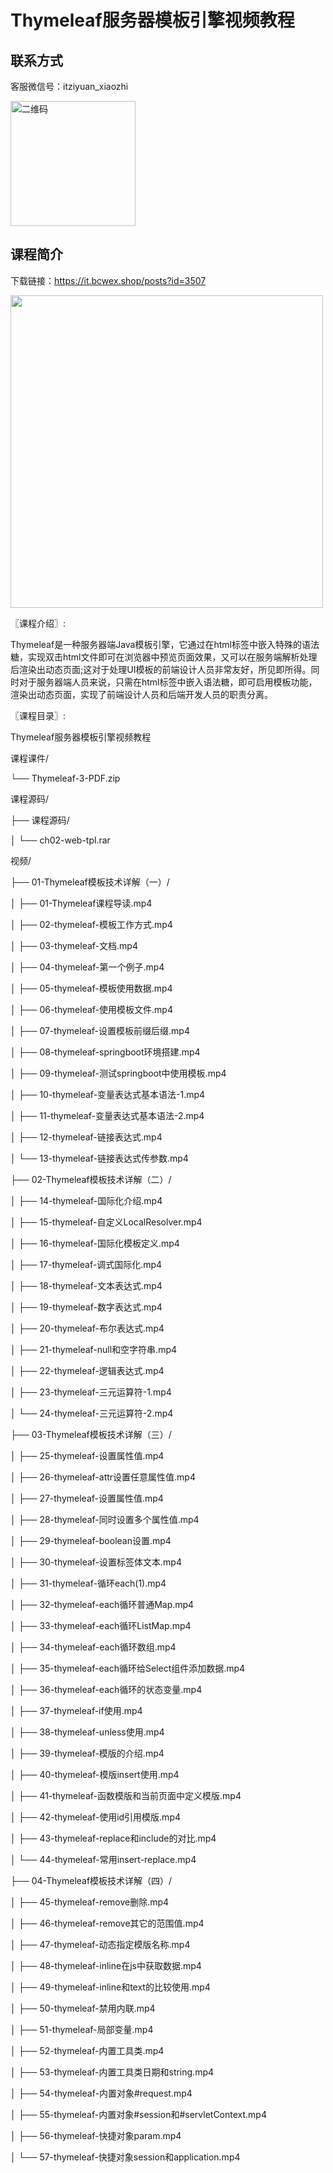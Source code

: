 # Thymeleaf服务器模板引擎视频教程

## 联系方式

客服微信号：itziyuan_xiaozhi

<img src="https://ziyuanyun.oss-cn-guangzhou.aliyuncs.com/common/20240614073449/666b82192834a.jpg" width="200" height="200" alt="二维码">

## 课程简介

下载链接：https://it.bcwex.shop/posts?id=3507

<img src="https://ziyuanyun.oss-cn-guangzhou.aliyuncs.com/yun/20240515185211/664493db4f2bd.jpg" width="500" alt="">

  〖课程介绍〗:

 Thymeleaf是一种服务器端Java模板引擎，它通过在html标签中嵌入特殊的语法糖，实现双击html文件即可在浏览器中预览页面效果，又可以在服务端解析处理后渲染出动态页面;这对于处理UI模板的前端设计人员非常友好，所见即所得。同时对于服务器端人员来说，只需在html标签中嵌入语法糖，即可启用模板功能，渲染出动态页面，实现了前端设计人员和后端开发人员的职责分离。

 〖课程目录〗:

 Thymeleaf服务器模板引擎视频教程



 课程课件/

 └── Thymeleaf-3-PDF.zip

 课程源码/

 ├── 课程源码/

 │ └── ch02-web-tpl.rar

 视频/

 ├── 01-Thymeleaf模板技术详解（一）/

 │ ├── 01-Thymeleaf课程导读.mp4

 │ ├── 02-thymeleaf-模板工作方式.mp4

 │ ├── 03-thymeleaf-文档.mp4

 │ ├── 04-thymeleaf-第一个例子.mp4

 │ ├── 05-thymeleaf-模板使用数据.mp4

 │ ├── 06-thymeleaf-使用模板文件.mp4

 │ ├── 07-thymeleaf-设置模板前缀后缀.mp4

 │ ├── 08-thymeleaf-springboot环境搭建.mp4

 │ ├── 09-thymeleaf-测试springboot中使用模板.mp4

 │ ├── 10-thymeleaf-变量表达式基本语法-1.mp4

 │ ├── 11-thymeleaf-变量表达式基本语法-2.mp4

 │ ├── 12-thymeleaf-链接表达式.mp4

 │ └── 13-thymeleaf-链接表达式传参数.mp4

 ├── 02-Thymeleaf模板技术详解（二）/

 │ ├── 14-thymeleaf-国际化介绍.mp4

 │ ├── 15-thymeleaf-自定义LocalResolver.mp4

 │ ├── 16-thymeleaf-国际化模板定义.mp4

 │ ├── 17-thymeleaf-调式国际化.mp4

 │ ├── 18-thymeleaf-文本表达式.mp4

 │ ├── 19-thymeleaf-数字表达式.mp4

 │ ├── 20-thymeleaf-布尔表达式.mp4

 │ ├── 21-thymeleaf-null和空字符串.mp4

 │ ├── 22-thymeleaf-逻辑表达式.mp4

 │ ├── 23-thymeleaf-三元运算符-1.mp4

 │ └── 24-thymeleaf-三元运算符-2.mp4

 ├── 03-Thymeleaf模板技术详解（三）/

 │ ├── 25-thymeleaf-设置属性值.mp4

 │ ├── 26-thymeleaf-attr设置任意属性值.mp4

 │ ├── 27-thymeleaf-设置属性值.mp4

 │ ├── 28-thymeleaf-同时设置多个属性值.mp4

 │ ├── 29-thymeleaf-boolean设置.mp4

 │ ├── 30-thymeleaf-设置标签体文本.mp4

 │ ├── 31-thymeleaf-循环each(1).mp4

 │ ├── 32-thymeleaf-each循环普通Map.mp4

 │ ├── 33-thymeleaf-each循环ListMap.mp4

 │ ├── 34-thymeleaf-each循环数组.mp4

 │ ├── 35-thymeleaf-each循环给Select组件添加数据.mp4

 │ ├── 36-thymeleaf-each循环的状态变量.mp4

 │ ├── 37-thymeleaf-if使用.mp4

 │ ├── 38-thymeleaf-unless使用.mp4

 │ ├── 39-thymeleaf-模版的介绍.mp4

 │ ├── 40-thymeleaf-模版insert使用.mp4

 │ ├── 41-thymeleaf-函数模版和当前页面中定义模版.mp4

 │ ├── 42-thymeleaf-使用id引用模版.mp4

 │ ├── 43-thymeleaf-replace和include的对比.mp4

 │ └── 44-thymeleaf-常用insert-replace.mp4

 ├── 04-Thymeleaf模板技术详解（四）/

 │ ├── 45-thymeleaf-remove删除.mp4

 │ ├── 46-thymeleaf-remove其它的范围值.mp4

 │ ├── 47-thymeleaf-动态指定模版名称.mp4

 │ ├── 48-thymeleaf-inline在js中获取数据.mp4

 │ ├── 49-thymeleaf-inline和text的比较使用.mp4

 │ ├── 50-thymeleaf-禁用内联.mp4

 │ ├── 51-thymeleaf-局部变量.mp4

 │ ├── 52-thymeleaf-内置工具类.mp4

 │ ├── 53-thymeleaf-内置工具类日期和string.mp4

 │ ├── 54-thymeleaf-内置对象#request.mp4

 │ ├── 55-thymeleaf-内置对象#session和#servletContext.mp4

 │ ├── 56-thymeleaf-快捷对象param.mp4

 │ └── 57-thymeleaf-快捷对象session和application.mp4

  
